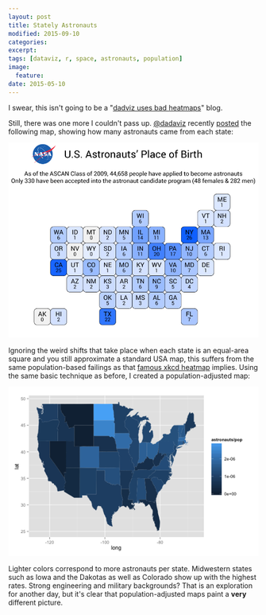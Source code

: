 ```yaml
---
layout: post
title: Stately Astronauts
modified: 2015-09-10
categories: 
excerpt:
tags: [dataviz, r, space, astronauts, population]
image:
  feature:
date: 2015-05-10
---
```


I swear, this isn't going to be a "[dadviz uses bad heatmaps](/superbowl-calories)" blog.

Still, there was one more I couldn't pass up.  [@dadaviz](https://twitter.com/dadaviz) recently [posted](http://dadaviz.com/i/3797) the following map, showing how many astronauts came from each state:

![](/images/astronautMapOriginal.png)

Ignoring the weird shifts that take place when each state is an equal-area square and you still approximate a standard USA map, this suffers from the same population-based failings as that [famous xkcd heatmap](https://xkcd.com/1138/) implies.  Using the same basic technique as before, I created a population-adjusted map:

![](/images/astrosbystate.png)

Lighter colors correspond to more astronauts per state.  Midwestern states such as Iowa and the Dakotas as well as Colorado show up with the highest rates.  Strong engineering and military backgrounds?  That is an exploration for another day, but it's clear that population-adjusted maps paint a **very** different picture.
